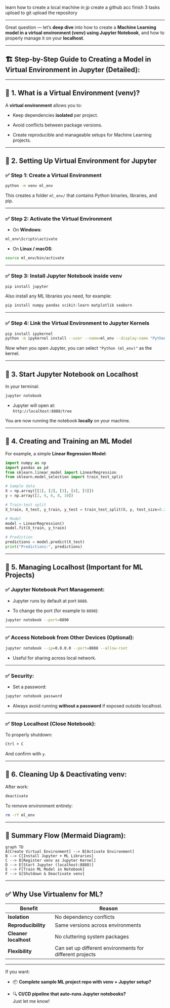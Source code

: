 learn how to create a local machine in jp
create a github acc
finish 3 tasks
upload to git
upload the repository

---
Great question — let’s **deep dive** into how to create a **Machine Learning model in a virtual environment (venv) using Jupyter Notebook**, and how to properly manage it on your **localhost**.

---

## 🏗️ Step-by-Step Guide to Creating a Model in Virtual Environment in Jupyter (Detailed):

---

## 🔹 **1. What is a Virtual Environment (venv)?**

A **virtual environment** allows you to:

- Keep dependencies **isolated** per project.
    
- Avoid conflicts between package versions.
    
- Create reproducible and manageable setups for Machine Learning projects.
    

---

## 🔹 **2. Setting Up Virtual Environment for Jupyter**

### ✅ **Step 1: Create a Virtual Environment**

```bash
python -m venv ml_env
```

This creates a folder `ml_env/` that contains Python binaries, libraries, and pip.

---

### ✅ **Step 2: Activate the Virtual Environment**

- On **Windows**:
    

```bash
ml_env\Scripts\activate
```

- On **Linux / macOS**:
    

```bash
source ml_env/bin/activate
```

---

### ✅ **Step 3: Install Jupyter Notebook inside venv**

```bash
pip install jupyter
```

Also install any ML libraries you need, for example:

```bash
pip install numpy pandas scikit-learn matplotlib seaborn
```

---

### ✅ **Step 4: Link the Virtual Environment to Jupyter Kernels**

```bash
pip install ipykernel
python -m ipykernel install --user --name=ml_env --display-name "Python (ml_env)"
```

Now when you open Jupyter, you can select `"Python (ml_env)"` as the kernel.

---

## 🔹 **3. Start Jupyter Notebook on Localhost**

In your terminal:

```bash
jupyter notebook
```

- Jupyter will open at:  
    `http://localhost:8888/tree`
    

You are now running the notebook **locally** on your machine.

---

## 🔹 **4. Creating and Training an ML Model**

For example, a simple **Linear Regression Model**:

```python
import numpy as np
import pandas as pd
from sklearn.linear_model import LinearRegression
from sklearn.model_selection import train_test_split

# Sample data
X = np.array([[1], [2], [3], [4], [5]])
y = np.array([2, 4, 6, 8, 10])

# Train-test split
X_train, X_test, y_train, y_test = train_test_split(X, y, test_size=0.2, random_state=42)

# Model
model = LinearRegression()
model.fit(X_train, y_train)

# Prediction
predictions = model.predict(X_test)
print("Predictions:", predictions)
```

---

## 🔹 **5. Managing Localhost (Important for ML Projects)**

### ✅ **Jupyter Notebook Port Management**:

- Jupyter runs by default at port `8888`.
    
- To change the port (for example to `8890`):
    

```bash
jupyter notebook --port=8890
```

---

### ✅ **Access Notebook from Other Devices (Optional)**:

```bash
jupyter notebook --ip=0.0.0.0 --port=8888 --allow-root
```

- Useful for sharing across local network.
    

---

### ✅ **Security**:

- Set a password:
    

```bash
jupyter notebook password
```

- Always avoid running **without a password** if exposed outside localhost.
    

---

### ✅ **Stop Localhost (Close Notebook)**:

To properly shutdown:

```bash
Ctrl + C
```

And confirm with `y`.

---

## 🔹 **6. Cleaning Up & Deactivating venv**:

After work:

```bash
deactivate
```

To remove environment entirely:

```bash
rm -rf ml_env
```

---

## 📝 **Summary Flow (Mermaid Diagram)**:

```mermaid
graph TD
A[Create Virtual Environment] --> B[Activate Environment]
B --> C[Install Jupyter + ML Libraries]
C --> D[Register venv as Jupyter Kernel]
D --> E[Start Jupyter (localhost:8888)]
E --> F[Train ML Model in Notebook]
F --> G[Shutdown & Deactivate venv]
```

---

## ✅ **Why Use Virtualenv for ML?**

|Benefit|Reason|
|---|---|
|**Isolation**|No dependency conflicts|
|**Reproducibility**|Same versions across environments|
|**Cleaner localhost**|No cluttering system packages|
|**Flexibility**|Can set up different environments for different projects|

---

If you want:

- 📦 **Complete sample ML project repo with venv + Jupyter setup?**
    
- 🔍 **CI/CD pipeline that auto-runs Jupyter notebooks?**  
    Just let me know!